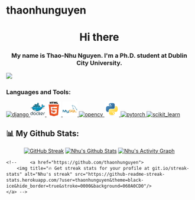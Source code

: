 # thaonhunguyen

<h1 align="center">Hi there</h1>
<h3 align="center">My name is Thao-Nhu Nguyen. I'm a Ph.D. student at Dublin City University.</h3>

![](https://komarev.com/ghpvc/?username=thaonhunguyen&color=blue&style=plastic)


<h3 align="left">Languages and Tools:</h3>
<p align="left"> <a href="https://www.djangoproject.com/" target="_blank" rel="noreferrer"> <img src="https://cdn.worldvectorlogo.com/logos/django.svg" alt="django" width="40" height="40"/> </a> <a href="https://www.docker.com/" target="_blank" rel="noreferrer"> <img src="https://raw.githubusercontent.com/devicons/devicon/master/icons/docker/docker-original-wordmark.svg" alt="docker" width="40" height="40"/> </a> <a href="https://www.w3.org/html/" target="_blank" rel="noreferrer"> <img src="https://raw.githubusercontent.com/devicons/devicon/master/icons/html5/html5-original-wordmark.svg" alt="html5" width="40" height="40"/> </a> <a href="https://www.mysql.com/" target="_blank" rel="noreferrer"> <img src="https://raw.githubusercontent.com/devicons/devicon/master/icons/mysql/mysql-original-wordmark.svg" alt="mysql" width="40" height="40"/> </a> <a href="https://opencv.org/" target="_blank" rel="noreferrer"> <img src="https://www.vectorlogo.zone/logos/opencv/opencv-icon.svg" alt="opencv" width="40" height="40"/> </a> <a href="https://www.python.org" target="_blank" rel="noreferrer"> <img src="https://raw.githubusercontent.com/devicons/devicon/master/icons/python/python-original.svg" alt="python" width="40" height="40"/> </a> <a href="https://pytorch.org/" target="_blank" rel="noreferrer"> <img src="https://www.vectorlogo.zone/logos/pytorch/pytorch-icon.svg" alt="pytorch" width="40" height="40"/> </a> <a href="https://scikit-learn.org/" target="_blank" rel="noreferrer"> <img src="https://upload.wikimedia.org/wikipedia/commons/0/05/Scikit_learn_logo_small.svg" alt="scikit_learn" width="40" height="40"/> </a> </p>

<!--[![Top Langs](https://github-readme-stats.vercel.app/api/top-langs/?username=thaonhunguyen&layout=compact)](https://github.com/thaonhunguyen/github-readme-stats)-->

## 📊 My Github Stats:

<p align="center">
    <a href="https://git.io/streak-stats"><img src="https://streak-stats.demolab.com?user=thaonhunguyen&theme=black-ice&hide_border=true&exclude_days=Sun%2CSat" alt="GitHub Streak" /></a>
    <a href="https://github.com/thaonhunguyen"><img alt="Nhu's Github Stats" src="https://github-readme-stats.vercel.app/api?username=thaonhunguyen&show_icons=true&count_private=true&theme=react&hide_border=true&bg_color=0D1117" /></a>
    <a href="https://github.com/thaonhunguyen"><img alt="Nhu's Activity Graph" src="https://github-readme-activity-graph.vercel.app/graph?username=thaonhunguyen&theme=react-dark" /></a>

    <!--     <a href="https://github.com/thaonhunguyen">
        <img title="🔥 Get streak stats for your profile at git.io/streak-stats" alt="Nhu's streak" src="https://github-readme-streak-stats.herokuapp.com/?user=thaonhunguyen&theme=black-ice&hide_border=true&stroke=0000&background=060A0CD0"/>
    </a> -->
</p>

